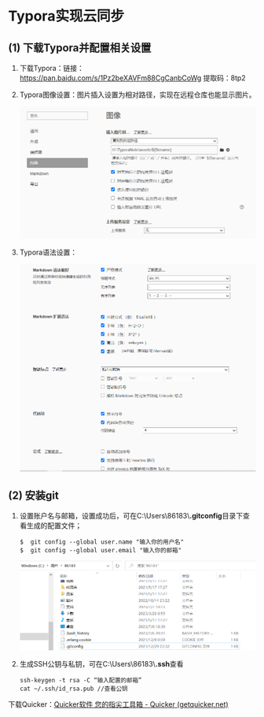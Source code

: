 # Typora实现云同步

## (1) 下载Typora并配置相关设置

1. 下载Typora：链接：https://pan.baidu.com/s/1Pz2beXAVFm88CgCanbCoWg  提取码：8tp2
   
2. Typora图像设置：图片插入设置为相对路径，实现在远程仓库也能显示图片。

   ![image-20230707103411794](../assets/Typora实现云同步/image-20230707103411794.png)

3. Typora语法设置：

   ![image-20230707103711766](../assets/Typora实现云同步/image-20230707103711766.png)

## (2) 安装git

1. 设置账户名与邮箱，设置成功后，可在C:\Users\86183\\**.gitconfig**目录下查看生成的配置文件；

   ```
   $  git config --global user.name "输入你的用户名"
   $  git config --global user.email "输入你的邮箱"
   ```

   ![image-20230707105855804](../assets/Typora实现云同步/image-20230707105855804.png)

2. 生成SSH公钥与私钥，可在C:\Users\86183\\**.ssh**查看

   ```
   ssh-keygen -t rsa -C “输入配置的邮箱”
   cat ~/.ssh/id_rsa.pub //查看公钥
   ```















下载Quicker：[Quicker软件 您的指尖工具箱 - Quicker (getquicker.net)](https://getquicker.net/)